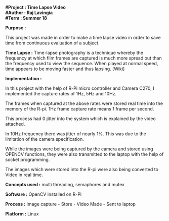 **#Project : Time Lapse Video  
#Author : Raj Lavingia  
#Term : Summer 18**  

**Purpose :**

This project was made in order to make a time lapse video in order to save time from continuous evaluation of a subject.

**Time Lapse :** Time-lapse photography is a technique whereby the frequency at which film frames are captured is much more spread out than the frequency used to view the sequence.
When played at normal speed, time appears to be moving faster and thus lapsing. [Wiki]

**Implementation :**

In this project with the help of R-Pi micro controller and Camera C270, I implemented the capture rates of 1Hz, 5Hz and 10Hz.

The frames when captured at the above rates were stored real time into the memory of the R-pi. 1Hz frame capture rate means 1 frame per second.

This process had 0 jitter into the system which is explained by the video attached.

In 10Hz frequency there was jitter of nearly 1%. This was due to the limitation of the camera specification.

While the images were being captured by the camera and stored using OPENCV functions, they were also transmitted to the laptop with the help
of socket programming.

The images which were stored into the R-pi were also being converted to Video in real time.

**Concepts used :** multi threading, semaphores and mutex  

**Software :** OpenCV installed on R-Pi  

**Process :** Image capture - Store - Video Made - Sent to laptop  

**Platform :** Linux  
